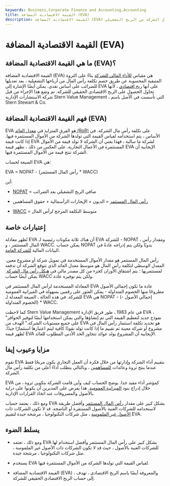 ```yaml
---
keywords: Business,Corporate Finance and Accounting,Accounting
title: القيمة الاقتصادية المضافة (EVA)
description: القيمة الاقتصادية المضافة (EVA) هي مقياس مالي يعتمد على الثروة المتبقية ، محسوبة بخصم تكلفة رأس مال الشركة من الربح التشغيلي.
---
```


# القيمة الاقتصادية المضافة (EVA)
## ما هي القيمة الاقتصادية المضافة (EVA)؟

القيمة الاقتصادية المضافة (EVA) هي مقياس [للأداء المالي للشركة](/financialperformance) بناءً على الثروة المتبقية المحسوبة عن طريق خصم تكلفة رأس المال من أرباحها التشغيلية ، بعد تعديلها للضرائب على أساس نقدي. يمكن أيضًا الإشارة إلى EVA على أنها [ربح اقتصادي](/economicprofit) ، لأنها تحاول الحصول على الربح الاقتصادي الحقيقي للشركة. تم وضع هذا الإجراء من قبل شركة الاستشارات الإدارية Stern Value Management ، التي تأسست في الأصل باسم Stern Stewart & Co.

## فهم القيمة الاقتصادية المضافة (EVA)

EVA هو الفرق المتزايد في [معدل العائد (RoR)](/rateofreturn) على تكلفة رأس مال الشركة. في الأساس ، يتم استخدامه لقياس القيمة التي تولدها الشركة من الأموال المستثمرة فيها. إذا كانت قيمة EVA لشركة ما سالبة ، فهذا يعني أن الشركة لا تولد قيمة من الأموال المستثمرة في الأعمال التجارية. على العكس من ذلك ، تظهر قيمة EVA الإيجابية أن الشركة تنتج قيمة من الأموال المستثمرة فيها.

الصيغة لحساب EVA هي:

EVA = NOPAT - (رأس المال المستثمر * WACC)

أين:

- [NOPAT](/nopat) = صافي الربح التشغيلي بعد الضرائب

- [رأس المال المستثمر](/invested-capital) = الديون + الإيجارات الرأسمالية + حقوق المساهمين

- [WACC](/wacc) = متوسط التكلفة المرجح لرأس المال

## إعتبارات خاصة

تُظهر معادلة EVA أن هناك ثلاثة مكونات رئيسية لـ EVA للشركة - NOPAT ، ومقدار رأس المال المستثمر ، و WACC. يمكن حساب NOPAT يدويًا ولكن يتم إدراجه عادةً في البيانات المالية [للشركة العامة](/publiccompany).

رأس المال المستثمر هو مقدار الأموال المستخدمة في تمويل شركة أو مشروع معين. المعدل الوسطي لتكلفة رأس المال هو متوسط معدل العائد الذي تتوقع الشركة أن تدفعه لمستثمريها ؛ يتم اشتقاق الأوزان كجزء من كل مصدر مالي في [هيكل رأس مال الشركة](/capitalstructure). يمكن أيضًا حساب WACC ولكن يتم توفيره عادة.

المعادلة المستخدمة لرأس المال المستثمر في EVA عادة ما تكون إجمالي الأصول مطروحًا منها الخصوم المتداولة - يمكن العثور على رقمين بسهولة في الميزانية العمومية للشركة. في هذه الحالة ، الصيغة المعدلة لـ EVA هي NOPAT - (إجمالي الأصول - الخصوم المتداولة) * WACC.

كما لاحظت Stern Value Management في عام 1983 ، طور فريق الإدارة EVA ، "نموذج جديد لتعظيم القيمة التي تم إنشاؤها والتي يمكن استخدامها أيضًا لتوفير الحوافز على جميع مستويات الشركة." الهدف من EVA هو تحديد تكلفة استثمار رأس المال في مشروع أو شركة معينة ثم تقييم ما إذا كانت تولد نقودًا كافية ليتم اعتبارها استثمارًا جيدًا. تُظهر قيمة EVA الإيجابية أن المشروع يولد عوائد تتجاوز الحد الأدنى المطلوب للعائد.

## مزايا وعيوب إيفا

تقوم EVA بتقييم أداء الشركة وإدارتها من خلال فكرة أن العمل التجاري يكون مربحًا فقط عندما ينتج ثروة وعائدات [للمساهمين](/shareholder) ، وبالتالي يتطلب أداءً أعلى من تكلفة رأس مال الشركة.

EVA كمؤشر أداء مفيد جدا. يوضح الحساب كيف وأين قامت الشركة بتكوين ثروة ، من خلال إدراج بنود [الميزانية العمومية](/balancesheet). هذا يفرض على المديرين أن يكونوا على دراية بالأصول والمصروفات عند اتخاذ القرارات الإدارية.

ومع ذلك ، يعتمد حساب EVA بشكل كبير على مقدار [رأس المال المستثمر](/invested-capital) وأفضل طريقة لاستخدامه للشركات الغنية بالأصول المستقرة أو الناضجة. قد لا تكون الشركات ذات [الأصول غير الملموسة](/intangibleasset) ، مثل شركات التكنولوجيا ، مرشحة جيدة لتقييم EVA.

## يسلط الضوء

- ومع ذلك ، تعتمد EVA بشكل كبير على رأس المال المستثمر وأفضل استخدام لها للشركات الغنية بالأصول ، حيث قد لا تكون الشركات ذات الأصول غير الملموسة ، مثل شركات التكنولوجيا ، مرشحة جيدة.

- يستخدم EVA لقياس القيمة التي تولدها الشركة من الأموال المستثمرة فيها.

- القيمة الاقتصادية المضافة (EVA) ، والمعروفة أيضًا باسم الربح الاقتصادي ، تهدف إلى حساب الربح الاقتصادي الحقيقي للشركة.

